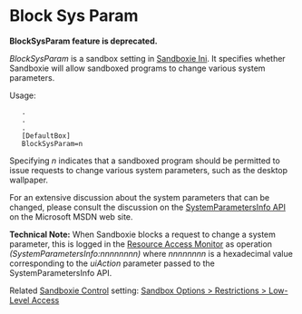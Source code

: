 # Block Sys Param

**BlockSysParam feature is deprecated.**


_BlockSysParam_ is a sandbox setting in [Sandboxie Ini](SandboxieIni.md). It specifies whether Sandboxie will allow sandboxed programs to change various system parameters.

Usage:

```
   .
   .
   .
   [DefaultBox]
   BlockSysParam=n
```

Specifying _n_ indicates that a sandboxed program should be permitted to issue requests to change various system parameters, such as the desktop wallpaper.

For an extensive discussion about the system parameters that can be changed, please consult the discussion on the [SystemParametersInfo API](https://docs.microsoft.com/en-us/windows/win32/api/winuser/nf-winuser-systemparametersinfoa) on the Microsoft MSDN web site.

**Technical Note:** When Sandboxie blocks a request to change a system parameter, this is logged in the [Resource Access Monitor](ResourceAccessMonitor.md) as operation _(SystemParametersInfo:nnnnnnnn)_ where _nnnnnnnn_ is a hexadecimal value corresponding to the _uiAction_ parameter passed to the SystemParametersInfo API.

Related [Sandboxie Control](SP_SBControl.md) setting: [Sandbox Options > Restrictions > Low-Level Access](RestrictionsSettings.md#low-level-access--removed)
